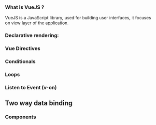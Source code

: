 ### What is VueJS ?
  VueJS is a JavaScript library, used for building user interfaces, it focuses on view layer of the application.

### Declarative rendering:

### Vue Directives

### Conditionals

### Loops

### Listen to Event (v-on)

## Two way data binding

### Components
